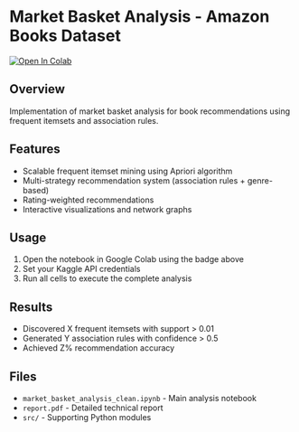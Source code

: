 # Market Basket Analysis - Amazon Books Dataset

[![Open In Colab](https://colab.research.google.com/assets/colab-badge.svg)](https://colab.research.google.com/github/yourusername/yourrepo/blob/main/market_basket_analysis_clean.ipynb)

## Overview
Implementation of market basket analysis for book recommendations using frequent itemsets and association rules.

## Features
- Scalable frequent itemset mining using Apriori algorithm
- Multi-strategy recommendation system (association rules + genre-based)
- Rating-weighted recommendations
- Interactive visualizations and network graphs

## Usage
1. Open the notebook in Google Colab using the badge above
2. Set your Kaggle API credentials
3. Run all cells to execute the complete analysis

## Results
- Discovered X frequent itemsets with support > 0.01
- Generated Y association rules with confidence > 0.5
- Achieved Z% recommendation accuracy

## Files
- `market_basket_analysis_clean.ipynb` - Main analysis notebook
- `report.pdf` - Detailed technical report
- `src/` - Supporting Python modules
